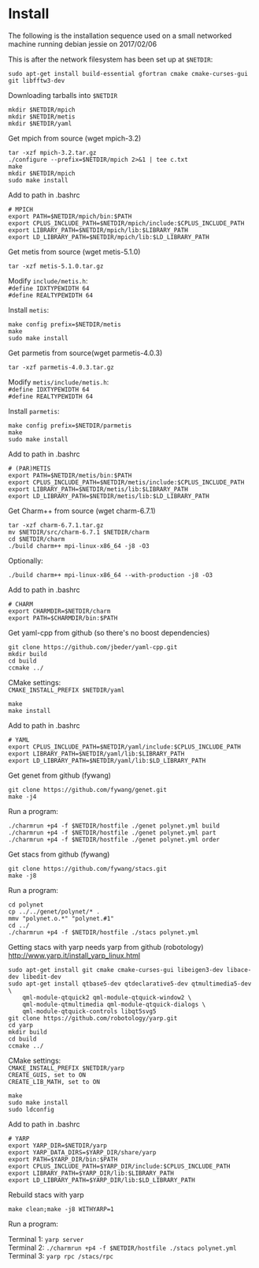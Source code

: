 # Install

The following is the installation sequence used on a small networked machine running debian jessie on 2017/02/06

This is after the network filesystem has been set up at `$NETDIR`:  

	sudo apt-get install build-essential gfortran cmake cmake-curses-gui git libfftw3-dev

Downloading tarballs into `$NETDIR`

	mkdir $NETDIR/mpich
	mkdir $NETDIR/metis
	mkdir $NETDIR/yaml

Get mpich from source (wget mpich-3.2)

	tar -xzf mpich-3.2.tar.gz
	./configure --prefix=$NETDIR/mpich 2>&1 | tee c.txt
	make
	mkdir $NETDIR/mpich
	sudo make install

Add to path in .bashrc

	# MPICH
	export PATH=$NETDIR/mpich/bin:$PATH
	export CPLUS_INCLUDE_PATH=$NETDIR/mpich/include:$CPLUS_INCLUDE_PATH
	export LIBRARY_PATH=$NETDIR/mpich/lib:$LIBRARY_PATH
	export LD_LIBRARY_PATH=$NETDIR/mpich/lib:$LD_LIBRARY_PATH

Get metis from source (wget metis-5.1.0)

	tar -xzf metis-5.1.0.tar.gz
	
Modify `include/metis.h`:  
	`#define IDXTYPEWIDTH 64`  
	`#define REALTYPEWIDTH 64`

Install `metis`:

	make config prefix=$NETDIR/metis
	make
	sudo make install

Get parmetis from source(wget parmetis-4.0.3)

	tar -xzf parmetis-4.0.3.tar.gz

Modify `metis/include/metis.h`:  
	`#define IDXTYPEWIDTH 64`  
	`#define REALTYPEWIDTH 64`
	
Install `parmetis`:

	make config prefix=$NETDIR/parmetis
	make
	sudo make install

Add to path in .bashrc

	# (PAR)METIS
	export PATH=$NETDIR/metis/bin:$PATH
	export CPLUS_INCLUDE_PATH=$NETDIR/metis/include:$CPLUS_INCLUDE_PATH
	export LIBRARY_PATH=$NETDIR/metis/lib:$LIBRARY_PATH
	export LD_LIBRARY_PATH=$NETDIR/metis/lib:$LD_LIBRARY_PATH

Get Charm++ from source (wget charm-6.7.1)

	tar -xzf charm-6.7.1.tar.gz
	mv $NETDIR/src/charm-6.7.1 $NETDIR/charm
	cd $NETDIR/charm
	./build charm++ mpi-linux-x86_64 -j8 -O3

Optionally:

	./build charm++ mpi-linux-x86_64 --with-production -j8 -O3

Add to path in .bashrc

	# CHARM
	export CHARMDIR=$NETDIR/charm
	export PATH=$CHARMDIR/bin:$PATH

Get yaml-cpp from github (so there's no boost dependencies)

	git clone https://github.com/jbeder/yaml-cpp.git
	mkdir build
	cd build
	ccmake ../

CMake settings:  
`CMAKE_INSTALL_PREFIX $NETDIR/yaml`

	make
	make install

Add to path in .bashrc

	# YAML
	export CPLUS_INCLUDE_PATH=$NETDIR/yaml/include:$CPLUS_INCLUDE_PATH
	export LIBRARY_PATH=$NETDIR/yaml/lib:$LIBRARY_PATH
	export LD_LIBRARY_PATH=$NETDIR/yaml/lib:$LD_LIBRARY_PATH

Get genet from github (fywang)

	git clone https://github.com/fywang/genet.git
	make -j4

Run a program:

	./charmrun +p4 -f $NETDIR/hostfile ./genet polynet.yml build
	./charmrun +p4 -f $NETDIR/hostfile ./genet polynet.yml part
	./charmrun +p4 -f $NETDIR/hostfile ./genet polynet.yml order

Get stacs from github (fywang)

	git clone https://github.com/fywang/stacs.git
	make -j8

Run a program:

	cd polynet
	cp ../../genet/polynet/* .
	mmv "polynet.o.*" "polynet.#1"
	cd ../
	./charmrun +p4 -f $NETDIR/hostfile ./stacs polynet.yml

Getting stacs with yarp needs yarp from github (robotology)
http://www.yarp.it/install_yarp_linux.html

	sudo apt-get install git cmake cmake-curses-gui libeigen3-dev libace-dev libedit-dev
	sudo apt-get install qtbase5-dev qtdeclarative5-dev qtmultimedia5-dev \
		qml-module-qtquick2 qml-module-qtquick-window2 \
		qml-module-qtmultimedia qml-module-qtquick-dialogs \
		qml-module-qtquick-controls libqt5svg5
	git clone https://github.com/robotology/yarp.git
	cd yarp
	mkdir build
	cd build
	ccmake ../

CMake settings:  
`CMAKE_INSTALL_PREFIX $NETDIR/yarp`  
`CREATE_GUIS, set to ON`  
`CREATE_LIB_MATH, set to ON`

	make
	sudo make install
	sudo ldconfig

Add to path in .bashrc

	# YARP
	export YARP_DIR=$NETDIR/yarp
	export YARP_DATA_DIRS=$YARP_DIR/share/yarp
	export PATH=$YARP_DIR/bin:$PATH
	export CPLUS_INCLUDE_PATH=$YARP_DIR/include:$CPLUS_INCLUDE_PATH
	export LIBRARY_PATH=$YARP_DIR/lib:$LIBRARY_PATH
	export LD_LIBRARY_PATH=$YARP_DIR/lib:$LD_LIBRARY_PATH

Rebuild stacs with yarp

	make clean;make -j8 WITHYARP=1

Run a program:

Terminal 1: `yarp server`  
Terminal 2: `./charmrun +p4 -f $NETDIR/hostfile ./stacs polynet.yml`  
Terminal 3: `yarp rpc /stacs/rpc`

